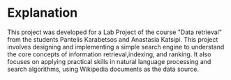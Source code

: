 # Explanation
This project was developed for a Lab Project of the course "Data retrieval" from the students Pantelis Karabetsos and Anastasia Katsipi. 
This project involves designing and implementing a simple search engine to understand the core concepts of information retrieval,indexing, and ranking.
It also focuses on applying practical skills in natural language processing and search algorithms, using Wikipedia documents as the data source.
